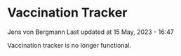 Vaccination Tracker
================
Jens von Bergmann
Last updated at 15 May, 2023 - 16:47

Vaccination tracker is no longer functional.
